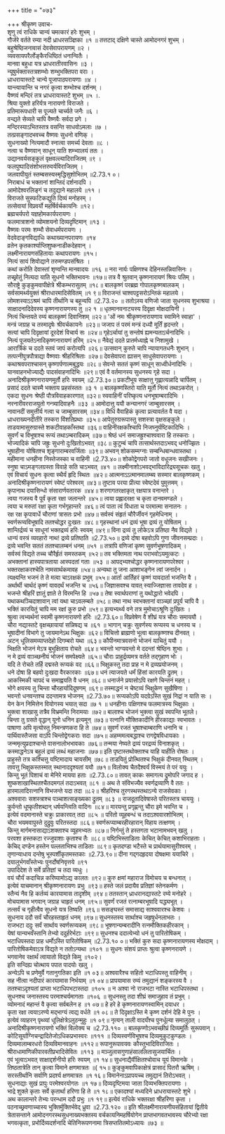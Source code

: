 +++
title = "०७३"

+++
श्रीकृष्ण उवाच-  
शृणु त्वं राधिके चान्यं चमत्कारं हरेः शुभम् ।  
गौर्जरे वर्तते रम्या नदी ध्राधरसञ्ज्ञिका ॥१ ॥
तत्तटाद् दक्षिणे चास्ते आमोदनगरं शुभम् ।  
बहुश्रेष्ठिजनावासं देवसेवापरायणम् ॥२ ।  
व्यवसायपरैर्लोङ्कैरधिष्ठितं धनान्वितैः ।  
मानवा बहुधा यत्र ध्राधरातीरवासिनः ॥३ ।  
न्यूषुर्भक्तास्तत्रशम्भोः शम्भुभक्तिपरा वराः ।  
ध्राधरायास्तटे चान्ये पूजापाठपरायणाः ॥४ ।  
यान्त्यायान्ति च नगरं कृत्वा शम्भोश्च दर्शनम् ।  
वैष्णवं मन्दिरं तत्र ध्राधरायास्तटे शुभम् ॥५ ।.  
श्रिया युक्तो हरिर्यत्र नारायणो विराजते ।  
प्रतिमारूपधारी स पूज्यते चार्च्यते जनैः ॥६ ।  
वन्द्यते सेव्यते चापि वैष्णवैः सर्वदा प्रगे ।  
मन्दिरस्याऽभितस्तत्र वसन्ति साधवोऽमलाः ॥७ ।  
तत्प्रसङ्गादभवच्च वैष्णवः सुधनो वणिक् ।  
सुधनाख्यो नित्यमादौ स्नात्वा समर्च्य देवताः ॥८ ।  
नत्वा च वैष्णवान् साधून् याति शम्भ्वालयं ततः ।  
उद्यानवर्यसङ्कुलं वृक्षवल्ल्यादिराजितम् ॥९ ।  
फलपुष्पादिसंशोभत्तरुवर्यविराजितम् ।  
जलवापीयुतं स्तम्बसस्यस्मृद्धिसुशोभितम् ॥2.73.१ ०।  
निराबाधं च भक्तानां शान्तिदं दर्शनादपि ।  
आमोदेश्वरलिङ्गं च तदुद्याने महालये ॥११ ।  
विराजते सुस्फटिकद्युति दिव्यं मनोहरम् ।  
तत्सेवायां विप्रवर्यो महर्षिर्वर्चकायनिः ॥१२।  
ब्रह्मचर्यपरो यज्ञहोमकार्यपरायणः ।  
फलमात्राशनो व्योमशयनो दिव्यदृष्टिमान् ॥१३ ।  
वैष्णवः परमः शम्भौ सेवाधर्मपरायणः ।  
वेदवेदाङ्गविद्याधिः कथाख्यानपरायणः ॥१४  
व्रतेन कृतकार्श्याप्तिशुष्कनाडीकदेहवान् ।  
लक्ष्मीनारायणसंहितायाः कथापरायणः ॥१५।  
नित्यं सायं शिवोद्याने तरुमण्डपसंश्रितः ।  
कथां करोति देवास्तां शृण्वन्ति मानवादयः ॥१६ ॥
नरा नार्यः पक्षिणश्च देहिनस्तन्निवासिनः ।  
तच्छ्रोतुं नित्यदा याति सुधनो भक्तिभावनः ॥१७॥
तत्र वै श्रुतवान् कृष्णनारायणं श्रियः पतिम् ।  
सौराष्ट्रे कुङ्कुमवापीक्षेत्रे श्रीकम्भरासुतम् ॥१८॥
बालकृष्णं परब्रह्म गोपालकृष्णबालकम् ।  
सर्वसामर्थ्ययुक्तं श्रीराधारमादिसेवितम् ॥१ ९॥
विराजन्तं चाश्वपट्टसरोऽन्तिकं महालये ।  
लोमशस्याऽऽश्रमं चापि तीर्थानि च बहून्यपि ॥2.73.२० ॥
ततोऽस्य वणिजो जाता सुधनस्य शुभाश्रया ।  
साक्षादनादिदेवस्य कृष्णनारायणस्य तु ॥२ १ ॥
धृतमानवनाट्यस्य दिदृक्षा मोक्षदायिनी ।  
नित्यं चिन्तयते रम्यं बालकृष्णं दिवानिशम् ॥२२॥
'ओं नमः श्रीकृष्णनारायणाय स्वामिने स्वाहा' ।  
मन्त्रं जग्राह च तस्मादृषेः श्रीवर्चकायनेः ॥२३॥
जजाप तं परमं मन्त्रं दध्यौ मूर्तिं हृदन्तरे ।  
सत्यां चापि दिदृक्षायां दूरदेशं विचार्य सः ॥२४॥
गृहेऽर्चायां तु सन्तोषं ह्यमन्यताऽर्चनादिभिः ।  
नित्यं पूजयतेऽनादिकृष्णनारायणं हरिम् ॥२५॥
नैवेद्यं ददते प्रातर्मध्याह्ने च निशामुखे ।  
आरार्त्रिकं च ददते स्तवं जापं करोत्यपि ॥२६॥
उत्सवान् कुरुते चापि न्यायागतधनैः शुभान् ।  
तत्पत्नीपुत्रपौत्राद्या वैष्णवाः श्रीहरिश्रिताः ॥२७॥
देवसेवापरा ह्यासन् साधुसेवापरायणाः ।  
कथाश्रवपराश्चासन् कृष्णार्पणात्मबुद्धयः ॥२८॥
सेवन्ते सततं कृष्णं साधून् साध्वीर्धनादिभिः ।  
यानवाहनभोज्याद्यैः पादसंवाहनादिभिः ॥२९॥
एवं वै वर्तमानस्य सुधनस्य गृहे सदा ।  
अनादिश्रीकृष्णनारायणमूर्तौ हरिः स्वयम् ॥2.73.३०॥
प्रकटीभूय साक्षात्तु गृह्णात्यन्नादि चार्पितम् ।  
प्रसादं ददते चास्मै भक्ताय प्रहसंस्ततः ॥३ १ ॥
बालकृष्णस्तिरो याति मूर्तौ नित्यं तथाऽकरोत् ।  
एकदा सुधनः श्रेष्ठी पौत्रविवाहकारणात् ॥३२॥
स्ववाहिनीं परिष्कृत्य धनभूषाम्बरादिभिः ।  
नरनारीवरराजयुतो गन्त्र्यादिवाहनैः ॥३३ ॥
आमोदात्तु ययौ कन्यानगरं जाम्बुसारसम् ।  
नावानदीं समुत्तीर्य गत्वा च जाम्बुसारसम् ॥३४॥
विधिं वैवाहिकं कृत्वा प्रत्यावर्तत वै यदा ।  
ध्राधराख्यनदीतीरे तस्करा विंशतिप्रथाः ॥३५॥
आपेतुरुग्ररूपास्तु सशस्त्रा वृक्षसङ्कुले ।  
ताडयामासुरुग्रास्ते शकटीवाहकाँस्तथा ॥३६॥
वाहिनीरक्षकाँश्चापि निजघ्नुर्यष्टिकादिभिः ।  
सुवर्णं च विभूषाश्च रूप्यं तथाऽम्बरादिकम् ॥३७॥
श्रेष्ठं धनं समाजह्रुश्चाश्ववारा हि तस्कराः ।  
भोज्यादिकं चापि जह्रुः सुधनो दुःखितोऽभवत् ॥३८॥
कुटुम्बं चापि तत्सार्थस्तदाऽभवद् धनोज्झितः ।  
भूषाहीना योषितश्च शृङ्गाराम्बरवर्जिताः ॥३९॥
अभवन् शोकसम्मग्नाः सम्बन्धिबान्धवास्तथा ।  
महीमाना धनहीना निस्तेजस्का च वाहिनी ॥2.73.४०॥
शोकोद्वेगपरो जातो वधूजनः सखीजनः ।  
स्नुषा चाऽमङ्गलग्रस्ता विवाहे सति चाऽभवत् ॥४१ ॥
लक्ष्मीनाशोऽभवद्भाविदारिद्र्यसूचकः खलु ।  
एवं विचार्य सुधनः कृत्वा स्थैर्यं हृदि स्थितः ॥४२॥
आत्मनाऽऽत्मानमालम्ब्य सस्मार बालकृष्णकम् ।  
अनादिश्रीकृष्णनारायणं स्वेष्टं परेश्वरम् ॥४३॥
तुष्टाव परया प्रीत्या स्वेष्टदेवं पुमुत्तमम् ।  
कृपानाथ दयासिन्धो संसारार्णवतारक ॥४४॥
शरणागतरक्षाकृत् रक्षयात्र वनान्तरे ।  
त्वया गजस्य वै पूर्वं कृता रक्षा जलान्तरे ॥४५॥
त्वया प्रह्लादरक्षा च कृता दानवमण्डले ।  
त्वया च मरुतां रक्षा कृता गर्भगृहान्तरे ॥४६॥
त्वं पाता त्वं विधाता च परमात्मा सनातनः ।  
रक्ष रक्ष कृपावार्धे चौराणां त्रासतः प्रभो ॥४७॥
सर्वस्वं संहृतं चौरैर्जीवनं गृहमेधिनाम् ।  
स्वर्णरूप्यविभूषादि ततश्चोद्धर दुःखतः ॥४८॥
गृहस्थानां धनं द्रव्यं भूषा द्रव्यं तु योषिताम् ।  
शान्तिर्द्रव्यं च साधूनां भक्तद्रव्यं हरिः स्वयम् ॥४९॥
विना द्रव्यं तु लोकेऽत्र प्रतिष्ठा नैव विद्यते ।  
धान्यं वस्त्रं व्यवहारो नाथ! द्रव्ये प्रतिष्ठति ॥2.73.५०॥
द्रव्ये दोषा बहवोऽपि गुणा जीवनसम्प्रदाः ।  
द्रव्ये भवन्ति सततं ततश्चालम्बनं धनम् ॥५१ ॥
तत्रापि वणिजां कृष्ण सुवर्णभूषणादिकम् ।  
सर्वस्वं विद्यते तच्च चौरैर्हृतं समस्तकम् ॥५२॥
तव भक्तिमता नाथ पराभवोऽयमुत्कटः ।  
अभक्तानां हास्यपात्रताया आस्पदतां गताः ॥५३ ॥
आपद्भ्यश्चोद्धर कृष्णनारायणपरेश्वर ।  
भक्तरक्षाकरश्चेति नामसार्थकमावह ॥५४॥
अन्यथा तु जना आशाभङ्गेन त्वां जनार्दन ।  
त्यक्ष्यन्ति भजनं ते ते मत्वा चाऽरक्षकं प्रभुम् ॥५५॥
आर्ता आर्तिहरं कृष्णं यावदार्ता भजन्ति वै ।  
अर्थार्थी चार्थदं कृष्णं यावदर्थं भजन्ति च ॥५६॥
जिज्ञासवश्च यावत् स्याज्जिज्ञासा तावदेव ह ।  
भजन्ते श्रीहरिं ज्ञातुं ज्ञाते ते विरमन्ति हि ॥५७॥
तेषा स्वार्थपराणां तु यथोद्धारो भवेदपि ।  
यथाकथञ्चिदाशावान् त्वां यथा चाऽवलम्बते ॥५८॥
तथा नाथ स्वभक्तानां वाञ्च्छां प्रपूर्य चापि वै ।  
भक्तिं कारयितुं चापि मम रक्षां कुरु प्रभो ॥५९॥
इत्यभ्यर्थ्य वने तत्र मुमोचाऽश्रूणि दुःखितः ।  
श्रुत्वा त्वभ्यर्थनां स्वामी कृष्णनारायणो हरिः ॥2.73.६०॥
विप्रवेषेण वै शीघ्रं यत्र चौराः समाययौ ।  
चौरा नद्यास्तटे वृक्षच्छायायां सन्निषद्य च ॥६१ ॥
भागान् चक्रुः सुवर्णस्य रूप्यस्य च धनस्य च ।  
भूषादीनां विभागे तु जायमानेऽथ भिक्षुकः ॥६२॥
विचित्तो ब्राह्मणो भूत्वा बालकृष्णश्च दीनवत् ।  
अटन् धूलिसमव्याप्तदेहो दिगम्बरो यथा ॥६३॥
कौपीनमात्रवसनो भोजनं याचितुं ययौ ।  
भिक्षति भोजनं मेऽत्र बुभुक्षिताय रोचते ॥६४॥
भवन्तो भाग्यवन्तो मे ददन्तां श्रेष्ठिनः शुभाः ।  
न मे द्रव्यं वाञ्च्छनीयं भोजनं समपेक्ष्यते ॥६५॥
चौराः प्राहुर्द्रव्यमत्र वर्तते तद्गृहाण भोः ।  
यदि ते रोचते तर्हि दद्मस्ते रूप्यकं वद ॥६६॥
भिक्षुकस्तु तदा प्राह न मे द्रव्यप्रयोजनम् ।  
धने दोषा हि बहवो दुःखदा वैरकारकाः ॥६७॥
धनं त्याजयते धर्मं हिंसां कारयति द्रुतम् ।  
आकस्मिकी चापदं च समाह्वयति वै धनम् ॥६८॥
धनार्जने प्रयासोऽपि रक्षणे चिन्तनं महत् ।  
भोगे क्षयस्य तु चिन्ता चौरहार्यादिदूषणम् ॥६९॥
तस्माद्धनं न चेष्टव्यं भिक्षुकेण सुखैषिणा ।  
भवन्तो धनवन्तश्च ददन्तामत्र भोजनम् ॥2.73.७०॥
रूप्यकोऽपि यदग्रेऽस्ति सुखं निद्रां न याति सः ।  
येन केन निमित्तेन वियोगस्य भयात् सदा ॥७ १ ॥
धनहीनाः पक्षिणश्च फलमात्रस्य भिक्षुकाः ।  
भुक्त्वा शाखासु तत्रैव विभ्रमन्ति निरामयाः ॥७२॥
बालाश्च भोजनं भुक्त्वा सुखं स्वपन्ति भूतले।  
चिन्ता तु ग्रसते वृद्धान् यूनो धनिन इत्यमून् ॥७३॥
रत्नानि मौक्तिकादीनि हीरकाद्याः स्वभावतः ।  
पाषाणा अपि मृत्योस्तु निमन्त्रणकरा हि ते ॥७४॥
सुवर्णं रजतं भूषाश्चाम्बराणि धनानि च ।  
पार्थिवास्तैजसा वाऽपि चिन्तोद्वेगकराः सदा ॥७५॥
अहम्ममत्वबद्धाश्च रागद्वेषविधायकाः ।  
जन्ममृत्युप्रदाश्चान्ते वासनालोभभावकाः ॥७६॥
तन्मया नेष्यते द्रव्यं परद्रव्यं विनाशकृत् ।  
कस्माद्धनेऽत्र बहुलं द्रव्यं लब्धं महाजनाः ॥७७॥
इति पृष्टास्तथोक्ताश्च याहि याहीति रोषतः ।  
प्राहुस्ते तत्र कश्चित्तु यष्टिमादाय चायसीम् ॥७८॥
ताडयितुं प्रोत्थितश्च भिक्षुकं दीनवत् स्थितम् ।  
तावत्तु भिक्षुकस्तस्मात् स्थानाददृश्यतां ययौ ॥७१॥
विलोक्य चैतदैश्वर्यं विस्मयं ते परं ययुः ।  
किन्तु भूतं पिशाचं वा मेनिरे मायया हताः ॥2.73.८०॥
तावत् काकः समागत्य द्रुमोपरि जगाद ह ।  
शुष्कशाखास्थितश्चैतदमगलं तदाऽभवत् ॥८१ ॥
अथ ते संविभज्यैव स्वर्णद्रव्याणि वै ततः ।  
हारमालादिरत्नानि विभजन्ते यदा तदा ॥८२॥
श्रीहरिश्च तुरगस्थस्तथाऽन्ये राजसेवकाः ।  
अश्ववाराः सशस्त्राश्च पञ्चाशत्सङ्ख्यका द्रुतम् ॥८३ ॥
राजदूतादिवेषास्ते परितस्तत्र चाययुः ।  
कुर्वन्तो धूष्कृतीशब्दान् धर्षयन्त्विति वादिनः ॥८४॥
मारयन्तु प्रगृह्णन्तु चौरा इमे भवन्ति च ।  
इत्येवं वदमानास्ते चक्रुः प्राकारवत् तदा ॥८५ ॥
परितो व्यूहबन्धं च तदाऽश्ववारशोभितम् ।  
चौरा भयमवापुस्ते दुद्रुवुः परितस्तदा ॥८६॥
स्वर्णरूप्याम्बरहीरहारान् विहाय तत्क्षणम् ।  
किन्तु मार्गमनासाद्याऽशक्ताश्च व्यूहमभ्यतः ॥८७॥
निर्गन्तुं ते हस्तगता भटानामभवन् खलु ।  
परवशा हस्तकटा रज्जुपाशाः कृताश्च तैः ॥८८॥
यष्टिभिस्ताडिताः केचित् केचित् कशाभिराहताः ।  
केचिद् दण्डेन हस्तेन पल्लताभिश्च ताडिताः ॥८९॥
कृतदण्डा भटैस्ते च प्रार्थयामासुरीश्वरम् ।  
तृणान्याधाय दन्तेषु भूस्पर्शीकृतमस्तकाः ॥2.73.९०॥
दीना गद्गदहृदया दोषक्षमा ययाचिरे ।  
दयालुर्भगवाँस्तेभ्यः पुनर्दोषनिवृत्तये ॥९१  
उपादिदेश ते सर्वे प्रतिज्ञां च तदा व्यधुः ।  
वयं चौर्यं कदाचिन्न करिष्यामोऽद्य कालतः ॥९२॥
कुरु क्षमां महाराज विमोचय च बन्धनात् ।  
इत्येवं याचमानान् श्रीकृष्णनारायणः प्रभुः ॥९३॥
हस्ते जलं प्रदायैव प्रतिज्ञां स्तेनकर्मणः ।  
स्तैन्यं नैव हि कर्तव्यं कारयामास तादृशीम् ॥९४॥
ततस्तान् ध्राधरानद्यास्तटे रम्ये मनोहरे ।  
मोचयामास भगवान् जग्राह चाहृतं धनम् ॥९५॥
सुवर्णं रजतं रत्नाम्बरभूषादि यद्ध्यभूत् ।  
तत्सर्वं च गृहीत्वैव सुधनो यत्र तिष्यति ॥९६॥
ससङ्घस्तं समासाद्य साश्ववारश्च केशवः ।  
सुधनाय ददौ सर्वं चौरहस्ताहृतं धनम् ॥९७॥
सुधनस्तस्य सार्थाश्च जहृषुर्धनलाभतः ।  
राजभटा ददुः सर्वं सार्थाय स्वर्णरूप्यकम् ॥९८॥
भूषणान्यम्बरादीनि रत्नमौक्तिकहीरकान् ।  
येषां यान्यभवँस्तानि तेभ्यो ददुर्हरेर्भटाः ॥९९॥
सुधनश्च ददात्येभ्यो धनं तु पारितोषिकम् ।  
भटाधिपस्तदा प्राह धर्मोऽस्ति पारितोषिकम् ॥2.73.१० ०॥
भक्तिं कुरु सदा कृष्णनारायणस्य मोक्षदाम् ।  
पारितोषिकमेवाऽत्र विद्यते न ततोऽन्यथा ॥१०१ ॥
सुधनः संशयं प्राप्तः श्रुत्वा कृष्णनरायणे ।  
भगवानेव रक्षार्थं त्वायातो विद्यते किमु ॥१०२।  
इति सन्दिह्य चोत्थाय पपात पादयोः खलु ।  
अन्येऽपि च प्रणेमुर्वै गतानुगतिका इति ॥१ ०३॥
अश्ववारैश्च सहितो भटाधिपस्तु वाहिनीम् ।  
सह नीत्वा नदीपारं कारयामास निर्भयाम् ॥१ ०४॥
प्रापयामास रम्यं तमुद्यानं शङ्करस्य वै ।  
ततश्चाऽदृश्यतां प्राप्ता भटाधिपभटास्तदा ॥१०५ ॥
न अश्वा नो राजभटा नास्ति भटाधिपस्तथा ।  
सुधनश्च जनास्तस्य परमाश्चर्यमागताः ॥१०६ ॥
सुधनस्तु तदा शीघ्रं समाजुहाव तं प्रभुम् ।  
व्योमनादं महान्तं वै कृत्वा सर्वबलेन ह ॥१ ०७॥
हे हरे हे कृष्णनारायणस्वामिन् दयाधर ।  
कृता रक्षा त्वयाऽरण्ये मद्भाग्यं त्वद्य वर्धते ॥१ ०८॥
ते दिदृक्षाऽस्ति मे कृष्ण दर्शनं देहि मे पुनः ।  
इत्येवं व्याहरन् पृथ्व्यां धूलिक्षेत्रेऽलुठन्मुहुः ॥१ ०९॥
नृत्यन् ताली वादयँश्च पुनर्धूल्या समालुठत् ।  
अनादिश्रीकृष्णनारायणो भक्तिं विलोक्य च ॥2.73.११० ॥
बालकृप्णोऽभवच्छीघ्रं दिव्यमूर्तिः सुरूपवान् ।  
कोटिसूर्याग्निचन्द्रादितेजोऽधिकप्रभास्वरः ॥१११ ॥
दिव्यस्वर्णविभूषश्च दिव्यमुकुटकुण्डलः ।  
दिव्यमालाम्बरधरो दिव्यविमानवाहनः ॥११२॥
रूपानुरूपावयवः कौस्तुभादिविराजितः ।  
श्रीराधामाणिकीपारवतीप्रभादिसेवितः ॥११३ ॥
मञ्जुलासगुणाहंसाललितासुजयार्चितः ।  
एवं भूत्वाऽभवत् साक्षाद्दर्शनीयो हरिः स्वयम् ॥१ १४॥
सुधनाद्यैर्वीक्षितश्चोवाच यूयं विमानके ।  
तिष्ठतात्रेति तान् कृत्वा विमाने क्षणमात्रतः ॥( १५॥
कुङ्कुमवापिकाक्षेत्रं प्रासादं पितरौ ऋषिम् ।  
सरस्तीर्थानि सर्वाणि प्रदर्श्य क्षणमात्रतः ॥१ १६॥
विमानेनाऽप्रापयच्च तमुद्यानं तिरोऽभवत् ।  
सुधनाद्याः सुखं प्रापुः परमेश्वरयोगतः ॥१ १७॥
दिव्यदृष्टिमया जाता दिव्यभक्तिपरायणाः ।  
भाद्रे शुक्ले कृताः सर्वे कृतार्था हरिणा हि ते ॥१ १८॥
एकादश्यां मध्यदिने ध्राधरायास्तटे शुभे ।  
अथ कालान्तरे तेभ्यः परन्धाम ददौ प्रभुः ॥१ १९॥
इत्येवं राधिके भक्तरक्षा श्रीहरिणा कृता ।  
पठनाच्छ्रवणाच्चास्य भुक्तिर्मुक्तिर्भवेद् ध्रुवा ॥2.73.१२० ॥
इति श्रीलक्ष्मीनारायणीयसंहितायां द्वितीये त्रेतासन्ताने आमोदनगरस्थसुधनाख्यभक्तस्य वर्चकायनिमहर्षियोगेन प्राप्तभागवतभावस्य चौरेभ्यो रक्षा भगवत्कृता, प्रभोर्दिव्यदर्शनादि चेतिनिरूपणनामा त्रिसप्ततितमोऽध्यायः ॥७३ ॥
    
